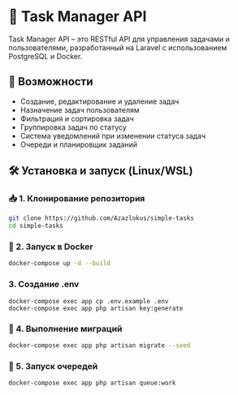 # 📝 Task Manager API

Task Manager API – это RESTful API для управления задачами и пользователями, разработанный на Laravel с использованием PostgreSQL и Docker. 

## 🚀 Возможности
- Создание, редактирование и удаление задач
- Назначение задач пользователям
- Фильтрация и сортировка задач
- Группировка задач по статусу
- Система уведомлений при изменении статуса задач
- Очереди и планировщик заданий

## 🛠️ Установка и запуск (Linux/WSL)

### 📥 1. Клонирование репозитория
```sh
git clone https://github.com/Azazlokus/simple-tasks
cd simple-tasks
```

### 🐳 2. Запуск в Docker


```sh
docker-compose up -d --build
```
### 3. Создание .env
```
docker-compose exec app cp .env.example .env
docker-compose exec app php artisan key:generate
```

### 📂 4. Выполнение миграций
```sh
docker-compose exec app php artisan migrate --seed
```

### 🎯 5. Запуск очередей
```sh
docker-compose exec app php artisan queue:work
```